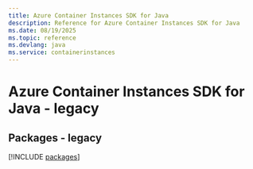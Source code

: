 ```yaml
---
title: Azure Container Instances SDK for Java
description: Reference for Azure Container Instances SDK for Java
ms.date: 08/19/2025
ms.topic: reference
ms.devlang: java
ms.service: containerinstances
---
```

# Azure Container Instances SDK for Java - legacy
## Packages - legacy
[!INCLUDE [packages](container-instances-index.md)]